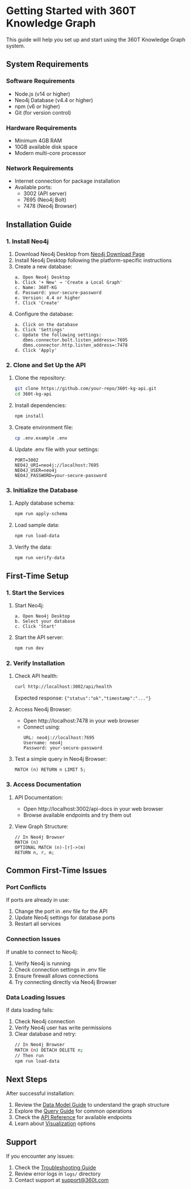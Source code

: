 # Getting Started with 360T Knowledge Graph

This guide will help you set up and start using the 360T Knowledge Graph system.

## System Requirements

### Software Requirements
- Node.js (v14 or higher)
- Neo4j Database (v4.4 or higher)
- npm (v6 or higher)
- Git (for version control)

### Hardware Requirements
- Minimum 4GB RAM
- 10GB available disk space
- Modern multi-core processor

### Network Requirements
- Internet connection for package installation
- Available ports:
  - 3002 (API server)
  - 7695 (Neo4j Bolt)
  - 7478 (Neo4j Browser)

## Installation Guide

### 1. Install Neo4j

1. Download Neo4j Desktop from [Neo4j Download Page](https://neo4j.com/download/)
2. Install Neo4j Desktop following the platform-specific instructions
3. Create a new database:
   ```
   a. Open Neo4j Desktop
   b. Click '+ New' → 'Create a Local Graph'
   c. Name: 360T-KG
   d. Password: your-secure-password
   e. Version: 4.4 or higher
   f. Click 'Create'
   ```
4. Configure the database:
   ```
   a. Click on the database
   b. Click 'Settings'
   c. Update the following settings:
      dbms.connector.bolt.listen_address=:7695
      dbms.connector.http.listen_address=:7478
   d. Click 'Apply'
   ```

### 2. Clone and Set Up the API

1. Clone the repository:
   ```bash
   git clone https://github.com/your-repo/360t-kg-api.git
   cd 360t-kg-api
   ```

2. Install dependencies:
   ```bash
   npm install
   ```

3. Create environment file:
   ```bash
   cp .env.example .env
   ```

4. Update .env file with your settings:
   ```
   PORT=3002
   NEO4J_URI=neo4j://localhost:7695
   NEO4J_USER=neo4j
   NEO4J_PASSWORD=your-secure-password
   ```

### 3. Initialize the Database

1. Apply database schema:
   ```bash
   npm run apply-schema
   ```

2. Load sample data:
   ```bash
   npm run load-data
   ```

3. Verify the data:
   ```bash
   npm run verify-data
   ```

## First-Time Setup

### 1. Start the Services

1. Start Neo4j:
   ```
   a. Open Neo4j Desktop
   b. Select your database
   c. Click 'Start'
   ```

2. Start the API server:
   ```bash
   npm run dev
   ```

### 2. Verify Installation

1. Check API health:
   ```bash
   curl http://localhost:3002/api/health
   ```
   Expected response: `{"status":"ok","timestamp":"..."}`

2. Access Neo4j Browser:
   - Open http://localhost:7478 in your web browser
   - Connect using:
     ```
     URL: neo4j://localhost:7695
     Username: neo4j
     Password: your-secure-password
     ```

3. Test a simple query in Neo4j Browser:
   ```cypher
   MATCH (n) RETURN n LIMIT 5;
   ```

### 3. Access Documentation

1. API Documentation:
   - Open http://localhost:3002/api-docs in your web browser
   - Browse available endpoints and try them out

2. View Graph Structure:
   ```cypher
   // In Neo4j Browser
   MATCH (n)
   OPTIONAL MATCH (n)-[r]->(m)
   RETURN n, r, m;
   ```

## Common First-Time Issues

### Port Conflicts
If ports are already in use:
1. Change the port in .env file for the API
2. Update Neo4j settings for database ports
3. Restart all services

### Connection Issues
If unable to connect to Neo4j:
1. Verify Neo4j is running
2. Check connection settings in .env file
3. Ensure firewall allows connections
4. Try connecting directly via Neo4j Browser

### Data Loading Issues
If data loading fails:
1. Check Neo4j connection
2. Verify Neo4j user has write permissions
3. Clear database and retry:
   ```bash
   // In Neo4j Browser
   MATCH (n) DETACH DELETE n;
   // Then run
   npm run load-data
   ```

## Next Steps

After successful installation:

1. Review the [Data Model Guide](./data-model.md) to understand the graph structure
2. Explore the [Query Guide](./query-guide.md) for common operations
3. Check the [API Reference](./api-reference.md) for available endpoints
4. Learn about [Visualization](./visualization.md) options

## Support

If you encounter any issues:
1. Check the [Troubleshooting Guide](./troubleshooting.md)
2. Review error logs in `logs/` directory
3. Contact support at [support@360t.com](mailto:support@360t.com) 